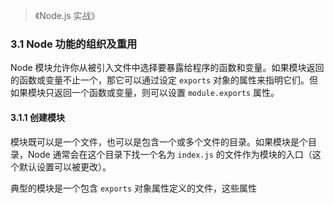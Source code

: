 > 《Node.js 实战》

### 3.1 Node 功能的组织及重用

Node 模块允许你从被引入文件中选择要暴露给程序的函数和变量。如果模块返回的函数或变量不止一个，那它可以通过设定 `exports` 对象的属性来指明它们。但如果模块只返回一个函数或变量，则可以设置 `module.exports` 属性。

#### 3.1.1 创建模块

模块既可以是一个文件，也可以是包含一个或多个文件的目录。如果模块是个目录，Node 通常会在这个目录下找一个名为 `index.js` 的文件作为模块的入口（这个默认设置可以被更改）。

典型的模块是一个包含 `exports` 对象属性定义的文件，这些属性              